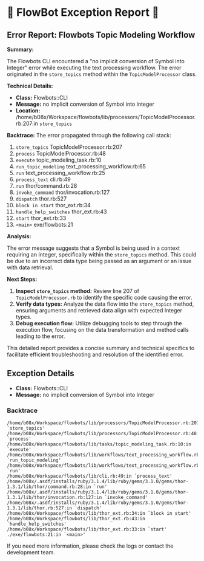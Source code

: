 # 🤖 FlowBot Exception Report 🤖


## Error Report: Flowbots Topic Modeling Workflow

**Summary:**

The Flowbots CLI encountered a "no implicit conversion of Symbol into Integer" error while executing the text processing workflow. The error originated in the `store_topics` method within the `TopicModelProcessor` class.

**Technical Details:**

* **Class:** Flowbots::CLI
* **Message:** no implicit conversion of Symbol into Integer
* **Location:** /home/b08x/Workspace/flowbots/lib/processors/TopicModelProcessor.rb:207:in `store_topics`

**Backtrace:**
The error propagated through the following call stack:

1. `store_topics` TopicModelProcessor.rb:207
2. `process` TopicModelProcessor.rb:48
3. `execute` topic_modeling_task.rb:10
4. `run_topic_modeling` text_processing_workflow.rb:65
5. `run` text_processing_workflow.rb:25
6. `process_text` cli.rb:49
7. `run` thor/command.rb:28
8. `invoke_command` thor/invocation.rb:127
9. `dispatch` thor.rb:527
10. `block in start` thor_ext.rb:34
11. `handle_help_switches` thor_ext.rb:43
12. `start` thor_ext.rb:33
13. `<main>` exe/flowbots:21

**Analysis:**

The error message suggests that a Symbol is being used in a context requiring an Integer, specifically within the `store_topics` method. This could be due to an incorrect data type being passed as an argument or an issue with data retrieval.

**Next Steps:**

1. **Inspect `store_topics` method:** Review line 207 of `TopicModelProcessor.rb` to identify the specific code causing the error.
2. **Verify data types:** Analyze the data flow into the `store_topics` method, ensuring arguments and retrieved data align with expected Integer types.
3. **Debug execution flow:** Utilize debugging tools to step through the execution flow, focusing on the data transformation and method calls leading to the error.

This detailed report provides a concise summary and technical specifics to facilitate efficient troubleshooting and resolution of the identified error.



## Exception Details

- **Class:** Flowbots::CLI
- **Message:** no implicit conversion of Symbol into Integer

### Backtrace

```
/home/b08x/Workspace/flowbots/lib/processors/TopicModelProcessor.rb:207:in `store_topics'
/home/b08x/Workspace/flowbots/lib/processors/TopicModelProcessor.rb:48:in `process'
/home/b08x/Workspace/flowbots/lib/tasks/topic_modeling_task.rb:10:in `execute'
/home/b08x/Workspace/flowbots/lib/workflows/text_processing_workflow.rb:65:in `run_topic_modeling'
/home/b08x/Workspace/flowbots/lib/workflows/text_processing_workflow.rb:25:in `run'
/home/b08x/Workspace/flowbots/lib/cli.rb:49:in `process_text'
/home/b08x/.asdf/installs/ruby/3.1.4/lib/ruby/gems/3.1.0/gems/thor-1.3.1/lib/thor/command.rb:28:in `run'
/home/b08x/.asdf/installs/ruby/3.1.4/lib/ruby/gems/3.1.0/gems/thor-1.3.1/lib/thor/invocation.rb:127:in `invoke_command'
/home/b08x/.asdf/installs/ruby/3.1.4/lib/ruby/gems/3.1.0/gems/thor-1.3.1/lib/thor.rb:527:in `dispatch'
/home/b08x/Workspace/flowbots/lib/thor_ext.rb:34:in `block in start'
/home/b08x/Workspace/flowbots/lib/thor_ext.rb:43:in `handle_help_switches'
/home/b08x/Workspace/flowbots/lib/thor_ext.rb:33:in `start'
./exe/flowbots:21:in `<main>'
```

If you need more information, please check the logs or contact the development team.
